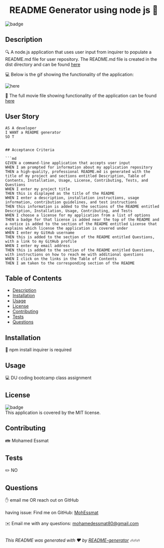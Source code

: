 <h1 align="center">README Generator using node js 👋</h1>
  
![badge](https://img.shields.io/badge/license-MIT-brightgreen)<br />

## Description

🔍 A node.js application that uses user input from inquirer to populate a README.md file for user repository. The README.md file is created in the dist directory and can be found [here](./dist/README.md)

💻 Below is the gif showing the functionality of the application:

![here](./src/readme-generator-movie.gif)

🎥 The full movie file showing functionality of the application can be found [here](https://drive.google.com/file/d/1x7tnZcrc1DcsOsAZ97cKKEvcXwsnveBl/view?usp=sharing)

## User Story

````
AS A developer
I WANT a README generator
SO T


## Acceptance Criteria

```md
GIVEN a command-line application that accepts user input
WHEN I am prompted for information about my application repository
THEN a high-quality, professional README.md is generated with the title of my project and sections entitled Description, Table of Contents, Installation, Usage, License, Contributing, Tests, and Questions
WHEN I enter my project title
THEN this is displayed as the title of the README
WHEN I enter a description, installation instructions, usage information, contribution guidelines, and test instructions
THEN this information is added to the sections of the README entitled Description, Installation, Usage, Contributing, and Tests
WHEN I choose a license for my application from a list of options
THEN a badge for that license is added near the top of the README and a notice is added to the section of the README entitled License that explains which license the application is covered under
WHEN I enter my GitHub username
THEN this is added to the section of the README entitled Questions, with a link to my GitHub profile
WHEN I enter my email address
THEN this is added to the section of the README entitled Questions, with instructions on how to reach me with additional questions
WHEN I click on the links in the Table of Contents
THEN I am taken to the corresponding section of the README
````

## Table of Contents

- [Description](#description)
- [Installation](#installation)
- [Usage](#usage)
- [License](#license)
- [Contributing](#contributing)
- [Tests](#tests)
- [Questions](#questions)

## Installation

💾 npm install inquirer is required

## Usage

💻 DU coding bootcamp class assignment

## License

![badge](https://img.shields.io/badge/license-MIT-brightgreen)
<br />
This application is covered by the MIT license.

## Contributing

👪 Mohamed Essmat

## Tests

✏️ NO

## Questions

✋ email me OR reach out on GitHub<br />
<br />
having issue: Find me on GitHub: [MohEssmat](https://github.com/MohEssmat)<br />
<br />
✉️ Email me with any questions: mohamedessmat80@gmail.com<br /><br />

_This README was generated with ❤️ by [README-generator](https://github.com/MohEssmat/README-Generator) 🔥🔥🔥_
